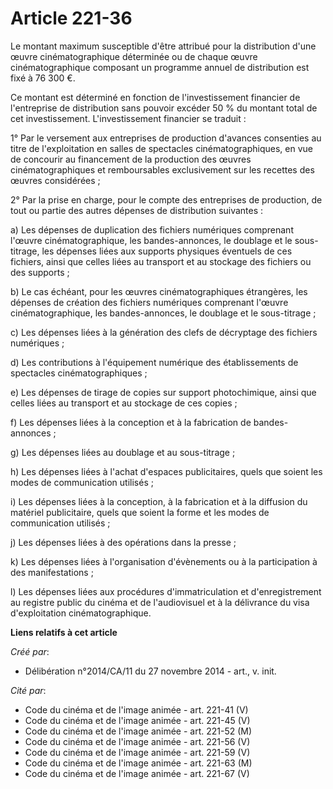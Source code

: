 # Article 221-36

Le montant maximum susceptible d'être attribué pour la distribution d'une œuvre cinématographique déterminée ou de chaque
œuvre cinématographique composant un programme annuel de distribution est fixé à 76 300 €. 

Ce montant est déterminé en fonction de l'investissement financier de l'entreprise de distribution sans pouvoir excéder 50 %
du montant total de cet investissement. L'investissement financier se traduit : 

1° Par le versement aux entreprises de production d'avances consenties au titre de l'exploitation en salles de spectacles
cinématographiques, en vue de concourir au financement de la production des œuvres cinématographiques et remboursables
exclusivement sur les recettes des œuvres considérées ; 

2° Par la prise en charge, pour le compte des entreprises de production, de tout ou partie des autres dépenses de
distribution suivantes : 

a) Les dépenses de duplication des fichiers numériques comprenant l'œuvre cinématographique, les bandes-annonces, le doublage
et le sous-titrage, les dépenses liées aux supports physiques éventuels de ces fichiers, ainsi que celles liées au transport
et au stockage des fichiers ou des supports ; 

b) Le cas échéant, pour les œuvres cinématographiques étrangères, les dépenses de création des fichiers numériques comprenant
l'œuvre cinématographique, les bandes-annonces, le doublage et le sous-titrage ; 

c) Les dépenses liées à la génération des clefs de décryptage des fichiers numériques ; 

d) Les contributions à l'équipement numérique des établissements de spectacles cinématographiques ; 

e) Les dépenses de tirage de copies sur support photochimique, ainsi que celles liées au transport et au stockage de ces
copies ; 

f) Les dépenses liées à la conception et à la fabrication de bandes-annonces ; 

g) Les dépenses liées au doublage et au sous-titrage ; 

h) Les dépenses liées à l'achat d'espaces publicitaires, quels que soient les modes de communication utilisés ; 

i) Les dépenses liées à la conception, à la fabrication et à la diffusion du matériel publicitaire, quels que soient la forme
et les modes de communication utilisés ; 

j) Les dépenses liées à des opérations dans la presse ; 

k) Les dépenses liées à l'organisation d'évènements ou à la participation à des manifestations ; 

l) Les dépenses liées aux procédures d'immatriculation et d'enregistrement au registre public du cinéma et de l'audiovisuel
et à la délivrance du visa d'exploitation cinématographique.

**Liens relatifs à cet article**

_Créé par_:

  - Délibération n°2014/CA/11 du 27 novembre 2014 - art., v. init.

_Cité par_:

  - Code du cinéma et de l'image animée - art. 221-41 (V)
  - Code du cinéma et de l'image animée - art. 221-45 (V)
  - Code du cinéma et de l'image animée - art. 221-52 (M)
  - Code du cinéma et de l'image animée - art. 221-56 (V)
  - Code du cinéma et de l'image animée - art. 221-59 (V)
  - Code du cinéma et de l'image animée - art. 221-63 (M)
  - Code du cinéma et de l'image animée - art. 221-67 (V)
